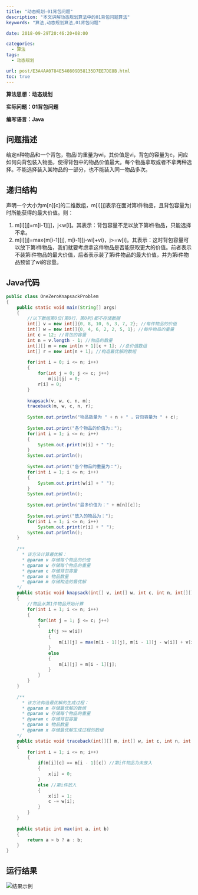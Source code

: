 ```yaml
---
title: "动态规划-01背包问题"
description: "本文讲解动态规划算法中的01背包问题算法"
keywords: "算法,动态规划算法,01背包问题"

date: 2018-09-29T20:46:20+08:00

categories:
  - 算法
tags:
  - 动态规划

url: post/E3A4AA0784E540809D58135D7EE7DE8B.html
toc: true
---
```


**算法思想：动态规划**

**实际问题：01背包问题**

**编写语言：Java**

<!--More-->

## 问题描述

给定n种物品和一个背包，物品i的重量为wi，其价值是vi，背包的容量为c，问应如何向背包装入物品，使得背包中的物品价值最大。每个物品拿取或者不拿两种选择。不能选择装入某物品的一部分，也不能装入同一物品多次。

## 递归结构

声明一个大小为m[n][c]的二维数组，m[i][j]表示在面对第i件物品，且背包容量为j时所能获得的最大价值。则：
1. m[i][j]=m[i-1][j]，j<w[i]。其表示：背包容量不足以放下第i件物品，只能选择不拿。
2. m[i][j]=max{m[i-1][j],  m[i-1][j-wi]+vi}，j>=w[i]。其表示：这时背包容量可以放下第i件物品，我们就要考虑拿这件物品是否能获取更大的价值。前者表示不装第i件物品的最大价值，后者表示装了第i件物品的最大价值，并为第i件物品预留了wi的容量。

## Java代码

```Java
public class OneZeroKnapsackProblem
{
    public static void main(String[] args)
    {
        //以下数组第0位(第0行，第0列)都不存储数据
        int[] v = new int[]{0, 8, 10, 6, 3, 7, 2}; //每件物品的价值
        int[] w = new int[]{0, 4, 6, 2, 2, 5, 1}; //每件物品的重量
        int c = 12; //背包的容量
        int n = v.length - 1; //物品的数量
        int[][] m = new int[n + 1][c + 1]; //总价值数组
        int[] r = new int[n + 1]; //构造最优解的数组
        
        for(int i = 0; i <= n; i++)
        {
            for(int j = 0; j <= c; j++)
                m[i][j] = 0;
            r[i] = 0;
        }
        
        knapsack(v, w, c, n, m);
        traceback(m, w, c, n, r);
        
        System.out.println("物品数量为 " + n + " ，背包容量为 " + c);
        
        System.out.print("各个物品的价值为：");
        for(int i = 1; i <= n; i++)
        {
            System.out.print(v[i] + " ");
        }
        System.out.println();
        
        System.out.print("各个物品的重量为：");
        for(int i = 1; i <= n; i++)
        {
            System.out.print(w[i] + " ");
        }
        System.out.println();
        
        System.out.println("最多价值为：" + m[n][c]);
        
        System.out.print("放入的物品为：");
        for(int i = 1; i <= n; i++)
            System.out.print(r[i] + " ");
        System.out.println();
    }
    
    /**
      * 该方法计算最优解：
      * @param v 存储每个物品的价值
      * @param w 存储每个物品的重量
      * @param c 存储背包容量
      * @param n 物品数量
      * @param m 存储构造的最优解
    */
    public static void knapsack(int[] v, int[] w, int c, int n, int[][] m)
    {
        //物品从第1件物品开始计算
        for(int i = 1; i <= n; i++)
        {
            for(int j = 1; j <= c; j++)
            {
                if(j >= w[i])
                {
                    m[i][j] = max(m[i - 1][j], m[i - 1][j - w[i]] + v[i]);
                }
                else
                {
                    m[i][j] = m[i - 1][j];
                }
            }
        }
    }
    
    /**
      * 该方法构造最优解的生成过程：
      * @param m 存储最优解的数组
      * @param w 存储每个物品的重量
      * @param c 存储背包容量
      * @param n 物品数量
      * @param x 存储最优解生成过程的数组
    */
    public static void traceback(int[][] m, int[] w, int c, int n, int[] x)
    {
        for(int i = 1; i <= n; i++)
        {
            if(m[i][c] == m[i - 1][c]) //第i件物品为未放入
            {
                x[i] = 0;
            }
            else //第i件放入
            {
                x[i] = 1;
                c -= w[i];
            }
        }
    }
    
    public static int max(int a, int b)
    {
        return a > b ? a : b;
    }
}
```

## 运行结果

![结果示例](/imgs/动态规划-01背包问题.webp)

